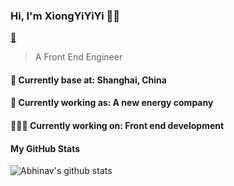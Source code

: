 
### Hi, I'm XiongYiYiYi 👨‍💻

[📧](leluo628@gmail.com)

> A Front End Engineer

#### 📍 Currently base at: Shanghai, China

#### 💼 Currently working as: A new energy company

#### 👨🏻‍💻 Currently working on: Front end development

#### My GitHub Stats
![Abhinav's github stats](https://github-readme-stats.vercel.app/api?username=XiongYiYi&&show_icons=true&title_color=ffffff&icon_color=bb2acf&text_color=daf7dc&bg_color=151515)<br>
